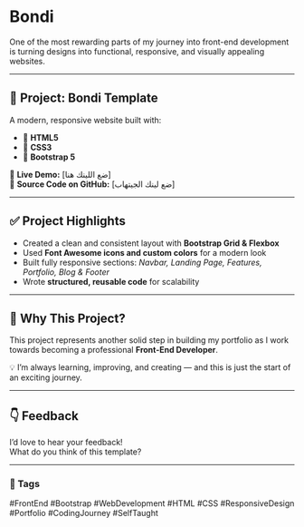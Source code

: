 # Bondi

One of the most rewarding parts of my journey into front-end development is turning designs into functional, responsive, and visually appealing websites.

---

## 📌 Project: Bondi Template
A modern, responsive website built with:

- 🚀 **HTML5**  
- 🎨 **CSS3**  
- 🧩 **Bootstrap 5**  

🔗 **Live Demo:** [ضع اللينك هنا]  
📂 **Source Code on GitHub:** [ضع لينك الجيتهاب]  

---

## ✅ Project Highlights
- Created a clean and consistent layout with **Bootstrap Grid & Flexbox**  
- Used **Font Awesome icons and custom colors** for a modern look  
- Built fully responsive sections: *Navbar, Landing Page, Features, Portfolio, Blog & Footer*  
- Wrote **structured, reusable code** for scalability  

---

## 🌟 Why This Project?
This project represents another solid step in building my portfolio as I work towards becoming a professional **Front-End Developer**.  

💡 I’m always learning, improving, and creating — and this is just the start of an exciting journey.  

---

## 👇 Feedback
I’d love to hear your feedback!  
What do you think of this template?  

---

### 🔖 Tags
#FrontEnd #Bootstrap #WebDevelopment #HTML #CSS #ResponsiveDesign #Portfolio #CodingJourney #SelfTaught

